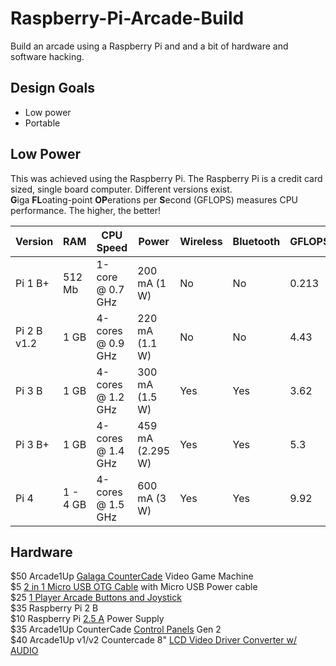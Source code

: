 # Raspberry-Pi-Arcade-Build
Build an arcade using a Raspberry Pi and and a bit of hardware and software hacking.<br>

## Design Goals
- Low power
- Portable


## Low Power
This was achieved using the Raspberry Pi. The Raspberry Pi is a credit card sized, single board computer. Different versions exist.<br>
**G**iga **FL**oating-point **OP**erations per **S**econd (GFLOPS) measures CPU performance. The higher, the better! 


|Version|RAM |CPU Speed|Power|Wireless|Bluetooth|GFLOPS| 
|-------|----|---------|-----|--------|---------|------|
|Pi 1 B+|512 Mb|1-core @ 0.7 GHz|200 mA (1 W)|No|No|0.213|
|Pi 2 B v1.2 |1 GB|4-cores @ 0.9 GHz|220 mA (1.1 W)|No|No|4.43|   
|Pi 3 B |1 GB|4-cores @ 1.2 GHz|300 mA (1.5 W)|Yes|Yes|3.62|
|Pi 3 B+|1 GB|4-cores @ 1.4 GHz|459 mA (2.295 W)|Yes|Yes|5.3|
|Pi 4   |1 - 4 GB|4-cores @ 1.5 GHz|600 mA (3 W)|Yes|Yes|9.92|


## Hardware
$50 Arcade1Up [Galaga CounterCade](https://www.walmart.com/ip/Arcade1Up-Galaga-Countercade-Video-Game-Machine/311492502) Video Game Machine<br>
$5 [2 in 1 Micro USB OTG Cable](https://www.amazon.com/gp/product/B07ZF6KSTR) with Micro USB Power cable <br>
$25 [1 Player Arcade Buttons and Joystick](https://www.amazon.com/gp/product/B01M2X88QP) <br>
$35 Raspberry Pi 2 B <br>
$10 Raspberry Pi [2.5 A](https://www.amazon.com/CanaKit-Raspberry-Supply-Adapter-Listed/dp/B00MARDJZ4) Power Supply <br>
$35 Arcade1Up CounterCade [Control Panels](https://www.tulsaarcades.com/store/p244/CounterCadeControlPanelGen2.html) Gen 2 <br>
$40 Arcade1Up v1/v2 Countercade 8" [LCD Video Driver Converter w/ AUDIO](https://www.ebay.com/itm/154203782465) <br>
